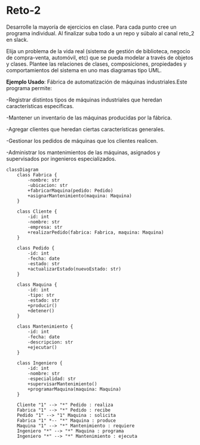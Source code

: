 # Reto-2
Desarrolle la mayoría de ejercicios en clase. Para cada punto cree un programa individual. Al finalizar suba todo a un repo y súbalo al canal reto_2 en slack.

Elija un problema de la vida real (sistema de gestión de biblioteca, negocio de compra-venta, automóvil, etc) que se pueda modelar a través de objetos y clases. Plantee las relaciones de clases, composiciones, propiedades y comportamientos del sistema en uno mas diagramas tipo UML.

**Ejemplo Usado**: Fábrica de automatización de máquinas industriales.Este programa permite:

-Registrar distintos tipos de máquinas industriales que heredan características específicas.

-Mantener un inventario de las máquinas producidas por la fábrica.

-Agregar clientes que heredan ciertas características generales.

-Gestionar los pedidos de máquinas que los clientes realicen.

-Administrar los mantenimientos de las máquinas, asignados y supervisados por ingenieros especializados.
```mermaid
classDiagram
    class Fabrica {
        -nombre: str
        -ubicacion: str
        +fabricarMaquina(pedido: Pedido)
        +asignarMantenimiento(maquina: Maquina)
    }

    class Cliente {
        -id: int
        -nombre: str
        -empresa: str
        +realizarPedido(fabrica: Fabrica, maquina: Maquina)
    }

    class Pedido {
        -id: int
        -fecha: date
        -estado: str
        +actualizarEstado(nuevoEstado: str)
    }

    class Maquina {
        -id: int
        -tipo: str
        -estado: str
        +producir()
        +detener()
    }

    class Mantenimiento {
        -id: int
        -fecha: date
        -descripcion: str
        +ejecutar()
    }

    class Ingeniero {
        -id: int
        -nombre: str
        -especialidad: str
        +supervisarMantenimiento()
        +programarMaquina(maquina: Maquina)
    }

    Cliente "1" --> "*" Pedido : realiza
    Fabrica "1" --> "*" Pedido : recibe
    Pedido "1" --> "1" Maquina : solicita
    Fabrica "1" *-- "*" Maquina : produce
    Maquina "1" --> "*" Mantenimiento : requiere
    Ingeniero "*" --> "*" Maquina : programa
    Ingeniero "*" --> "*" Mantenimiento : ejecuta
```


  
